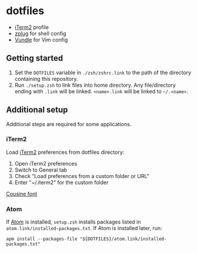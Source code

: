 # dotfiles

* [iTerm2](https://www.iterm2.com/) profile
* [zplug](https://github.com/zplug/zplug) for shell config
* [Vundle](https://github.com/VundleVim/Vundle.vim) for Vim config

## Getting started

1. Set the `DOTFILES` variable in `./zsh/zshrc.link` to the path of the
   directory containing this repository.
2. Run `./setup.zsh` to link files into home directory.
   Any file/directory ending with `.link` will be linked.
   `<name>.link` will be linked to `~/.<name>`.

## Additional setup

Additional steps are required for some applications.

### iTerm2

Load [iTerm2](https://www.iterm2.com/) preferences from dotfiles directory:

1. Open iTerm2 preferences
2. Switch to General tab
3. Check "Load preferences from a custom folder or URL"
4. Enter "~/.iterm2" for the custom folder

[Cousine font](https://fonts.google.com/specimen/Cousine)

### Atom

If [Atom](https://atom.io/) is installed, `setup.zsh` installs packages listed
in `atom.link/installed-packages.txt`. If Atom is installed later, run:
```shell
apm install --packages-file "${DOTFILES}/atom.link/installed-packages.txt"
```
